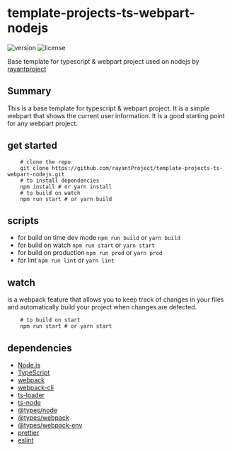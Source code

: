 # template-projects-ts-webpart-nodejs

![version](https://img.shields.io/badge/version-1.1.0-blue.svg)
![license](https://img.shields.io/badge/license-MIT-blue.svg)

Base template for typescript & webpart project used on nodejs
by [rayantproject](https://github.com/rayantProject)

## Summary

This is a base template for typescript & webpart project. It is a simple webpart that shows the current user information. It is a good starting point for any webpart project.

## get started

```
    # clone the repo
    git clone https://github.com/rayantProject/template-projects-ts-webpart-nodejs.git
    # to install dependencies
    npm install # or yarn install
    # to build on watch
    npm run start # or yarn build
```

## scripts

-   for build on time dev mode `npm run build` or `yarn build`
-   for build on watch `npm run start` or `yarn start`
-   for build on production `npm run prod` or `yarn prod`
-   for lint `npm run lint` or `yarn lint`

## watch

is a webpack feature that allows you to keep track of changes in your files and automatically build your project when changes are detected.

```
    # to build on start
    npm run start # or yarn start
```

## dependencies

-   [Node.js](https://nodejs.org/en/)
-   [TypeScript](https://www.typescriptlang.org/)
-   [webpack](https://webpack.js.org/)
-   [webpack-cli](https://webpack.js.org/api/cli/)
-   [ts-loader](https://www.npmjs.com/package/ts-loader)
-   [ts-node](https://www.npmjs.com/package/ts-node)
-   [@types/node](https://www.npmjs.com/package/@types/node)
-   [@types/webpack](https://www.npmjs.com/package/@types/webpack)
-   [@types/webpack-env](https://www.npmjs.com/package/@types/webpack-env)
-   [prettier](https://prettier.io/)
-   [eslint](https://eslint.org/)
